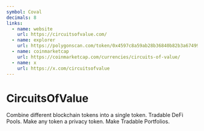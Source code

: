 ```yaml
---
symbol: Coval
decimals: 8
links:
  - name: website
    url: https://circuitsofvalue.com/
  - name: explorer
    url: https://polygonscan.com/token/0x4597c8a59ab28b36840b82b3a674994a279593d0
  - name: coinmarketcap
    url: https://coinmarketcap.com/currencies/circuits-of-value/
  - name: x
    url: https://x.com/circuitsofvalue
---
```


# CircuitsOfValue

Combine different blockchain tokens into a single token. Tradable DeFi Pools. Make any token a privacy token. Make Tradable Portfolios.
